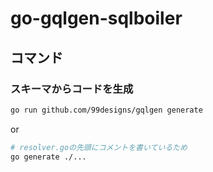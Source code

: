 # go-gqlgen-sqlboiler

## コマンド

### スキーマからコードを生成

```sh
go run github.com/99designs/gqlgen generate
```

or

```sh
# resolver.goの先頭にコメントを書いているため
go generate ./...
```
